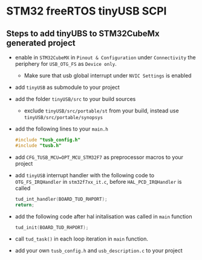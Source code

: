 # STM32 freeRTOS tinyUSB SCPI
## Steps to add tinyUBS to STM32CubeMx generated project
- enable in `STM32CubeMX` in `Pinout & Configuration` under `Connectivity` the periphery for `USB_OTG_FS` as `Device only`.
    - Make sure that usb global interrupt under `NVIC Settings` is enabled
- add `tinyUSB` as submodule to your project
- add the folder `tinyUSB/src` to your build sources    
    - exclude `tinyUSB/src/portable/st` from your build, instead use `tinyUSB/src/portable/synopsys`
- add the following lines to your `main.h`
    ```c
    #include "tusb_config.h"
    #include "tusb.h" 
    ```
- add `CFG_TUSB_MCU=OPT_MCU_STM32F7` as preprocessor macros to your project

- add `tinyUSB` interrupt handler with the following code to `OTG_FS_IRQHandler` in `stm32f7xx_it.c`, before `HAL_PCD_IRQHandler` is called
    ```c
    tud_int_handler(BOARD_TUD_RHPORT);
    return;
    ```
- add the following code after hal initalisation was called in `main` function
    ```c
    tud_init(BOARD_TUD_RHPORT);
    ```
- call `tud_task()` in each loop iteration in `main` function.
- add your own `tusb_config.h` and `usb_description.c` to your project